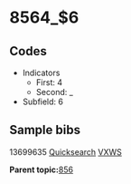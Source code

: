 # 8564\_$6

## Codes

-   Indicators
    -   First: 4
    -   Second: \_
-   Subfield: 6

## Sample bibs

13699635 [Quicksearch](https://search.library.yale.edu/catalog/13699635) [VXWS](http://prodorbis.library.yale.edu:7014/vxws/GetHoldingsService?bibId=13699635)

**Parent topic:**[856](../../tags/856/856.md)

